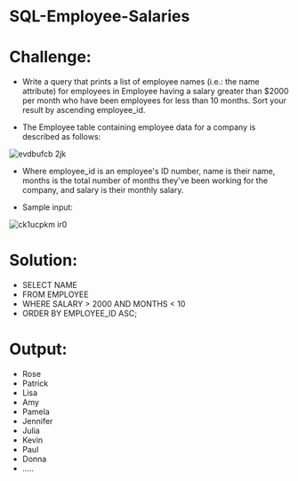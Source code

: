 # SQL-Employee-Salaries

# Challenge:
- Write a query that prints a list of employee names (i.e.: the name attribute) for employees in Employee having a salary greater than $2000 per month who have been employees for less than 10 months. Sort your result by ascending employee_id.

- The Employee table containing employee data for a company is described as follows:

![evdbufcb 2jk](https://github.com/MarcvWaes/SQL-Employee-Names/assets/120553175/707d5dae-4ef9-4464-a9b5-12ad7db08cde)

- Where employee_id is an employee's ID number, name is their name, months is the total number of months they've been working for the company, and salary is their monthly salary.

- Sample input:

![ck1ucpkm ir0](https://github.com/MarcvWaes/SQL-Employee-Names/assets/120553175/fb6aa5f5-f941-457c-b830-baac4071d619)

# Solution:
- SELECT NAME
- FROM EMPLOYEE
- WHERE SALARY > 2000 AND MONTHS < 10
- ORDER BY EMPLOYEE_ID ASC;

# Output:
- Rose 
- Patrick 
- Lisa 
- Amy 
- Pamela 
- Jennifer 
- Julia 
- Kevin 
- Paul 
- Donna
- .....
